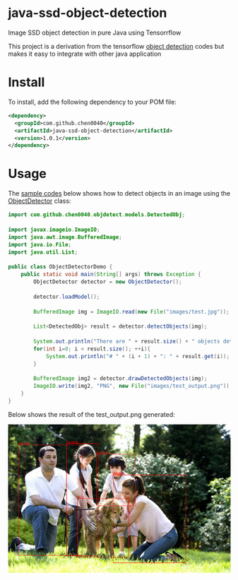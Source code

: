 # java-ssd-object-detection

Image SSD object detection in pure Java using Tensorrflow

This project is a derivation from the tensorflow [object detection](https://github.com/tensorflow/models/tree/master/samples/languages/java/object_detection)
codes but makes it easy to integrate with other java application

# Install

To install, add the following dependency to your POM file:

```xml
<dependency>
  <groupId>com.github.chen0040</groupId>
  <artifactId>java-ssd-object-detection</artifactId>
  <version>1.0.1</version>
</dependency>
```



# Usage

The [sample codes](src/main/java/com/github/chen0040/objdetect/ObjectDetectorDemo.java) below shows how to detect 
objects in an image using the [ObjectDetector](src/main/java/com/github/chen0040/objdetect/ObjectDetector.java) 
class:

```java
import com.github.chen0040.objdetect.models.DetectedObj;

import javax.imageio.ImageIO;
import java.awt.image.BufferedImage;
import java.io.File;
import java.util.List;

public class ObjectDetectorDemo {
    public static void main(String[] args) throws Exception {
        ObjectDetector detector = new ObjectDetector();

        detector.loadModel();

        BufferedImage img = ImageIO.read(new File("images/test.jpg"));

        List<DetectedObj> result = detector.detectObjects(img);

        System.out.println("There are " + result.size() + " objects detected");
        for(int i=0; i < result.size(); ++i){
            System.out.println("# " + (i + 1) + ": " + result.get(i));
        }
        
        BufferedImage img2 = detector.drawDetectedObjects(img);
        ImageIO.write(img2, "PNG", new File("images/test_output.png"));
    }
}
``` 

Below shows the result of the test_output.png generated:

![test_output.png](images/test_output.png)
